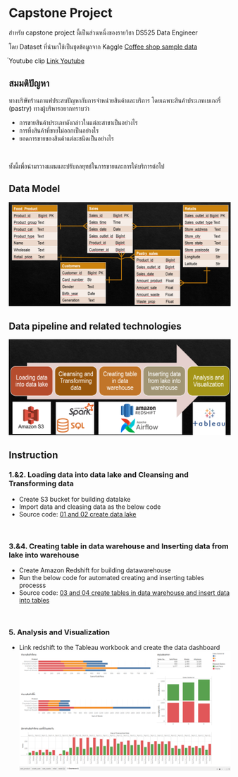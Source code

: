 # Capstone Project

สำหรับ capstone project นี้เป็นส่วนหนึ่งของรายวิชา DS525 Data Engineer
<br>

โดย Dataset ที่นำมาใช้เป็นชุดข้อมูลจาก Kaggle
[Coffee shop sample data](https://www.kaggle.com/datasets/ylchang/coffee-shop-sample-data-1113)
<br>

ํYoutube clip [Link Youtube](https://youtu.be/E557vRDh_y4)
<br>

## สมมติปัญหา
ทางบริษัทร้านกาแฟประสบปัญหากับการจำหน่ายสินค้าและบริการ โดยเฉพาะสินค้าประเภทเบเกอรี่ (pastry) ทางผู้บริหารอยากทราบว่า
- การขายสินค้าประเภทดังกล่าวในแต่ละสาขาเป็นอย่างไร
- การทิ้งสินค้าที่ขายไม่ออกเป็นอย่างไร
- ยอดการขายของสินค้าแต่ละชนิดเป็นอย่างไร
<br> 

ทั้งนี้เพื่อนำมาวางแผนและปรับกลยุทธ์ในการขายและการให้บริการต่อไป
<br>

## Data Model
![alt text](https://github.com/Sirith3p/swu-ds525/blob/9ed8ae8e73ed7bd1557eca255c8933d853ca38c6/capstone-project/images/datamodel.png)
<br>

## Data pipeline and related technologies
![alt text](https://github.com/Sirith3p/swu-ds525/blob/9ed8ae8e73ed7bd1557eca255c8933d853ca38c6/capstone-project/images/datapipeline.png)
<br>

## Instruction
### 1.&2. Loading data into data lake and Cleansing and Transforming data
- Create S3 bucket for building datalake
- Import data and cleasing data as the below code
- Source code: [01 and 02 create data lake](https://github.com/Sirith3p/swu-ds525/blob/67b6f0de77ab3f863043f2f1ee5a04425e643a8e/capstone-project/dags/01_etl_s3.ipynb)
<br>

### 3.&4. Creating table in data warehouse and Inserting data from lake into warehouse
- Create Amazon Redshift for building datawarehouse
- Run the below code for automated creating and inserting tables processs
- Source code: [03 and 04 create tables in data warehouse and insert data into tables](https://github.com/Sirith3p/swu-ds525/blob/67b6f0de77ab3f863043f2f1ee5a04425e643a8e/capstone-project/dags/02_dwh.py)
<br>

### 5. Analysis and Visualization
- Link redshift to the Tableau workbook and create the data dashboard
![alt text](https://github.com/Sirith3p/swu-ds525/blob/9ed8ae8e73ed7bd1557eca255c8933d853ca38c6/capstone-project/images/dataviz.png)
